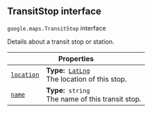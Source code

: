 
<devsite-heading text=" TransitStop interface" for="TransitStop" level="h2" link="" toc="" back-to-top=""><h2 id="TransitStop" is-upgraded="">TransitStop interface </h2></devsite-heading>
<p>
<code translate="no" dir="ltr"><span itemprop="path">google.maps</span>.<span itemprop="name">TransitStop</span></code>
interface
</p>
<p>Details about a transit stop or station.</p>
<div class="devsite-table-wrapper"><table class="properties responsive" summary="interface TransitStop - Properties">
<thead>
<tr><th colspan="2">Properties</th>
</tr></thead>
<tbody>
<tr id="TransitStop.location">
<td itemprop="property"><code translate="no" dir="ltr"><a class="secret-link" href="#TransitStop.location"><span>location</span></a></code></td>
<td><div><strong>Type:</strong>&nbsp; <code translate="no" dir="ltr"><a href="LatLng.md">LatLng</a></code></div>
<div class="desc">The location of this stop.</div></td>
</tr>
<tr id="TransitStop.name">
<td itemprop="property"><code translate="no" dir="ltr"><a class="secret-link" href="#TransitStop.name"><span>name</span></a></code></td>
<td><div><strong>Type:</strong>&nbsp; <code translate="no" dir="ltr">string</code></div>
<div class="desc">The name of this transit stop.</div></td>
</tr>
</tbody>
</table></div>
<script src="replace_links.js"></script>
